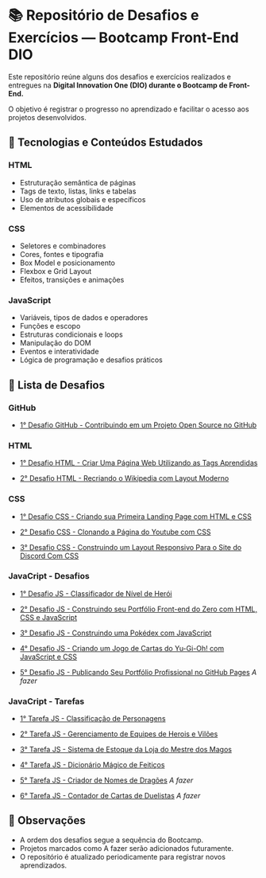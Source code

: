 # 📚 Repositório de Desafios e Exercícios — Bootcamp Front-End DIO

Este repositório reúne alguns dos desafios e exercícios realizados e entregues na **Digital Innovation One (DIO) durante o Bootcamp de Front-End.**

O objetivo é registrar o progresso no aprendizado e facilitar o acesso aos projetos desenvolvidos.

## 🚀 Tecnologias e Conteúdos Estudados

### HTML

- Estruturação semântica de páginas
- Tags de texto, listas, links e tabelas
- Uso de atributos globais e específicos
- Elementos de acessibilidade

### CSS

- Seletores e combinadores
- Cores, fontes e tipografia
- Box Model e posicionamento
- Flexbox e Grid Layout
- Efeitos, transições e animações

### JavaScript

- Variáveis, tipos de dados e operadores
- Funções e escopo
- Estruturas condicionais e loops
- Manipulação do DOM
- Eventos e interatividade
- Lógica de programação e desafios práticos


## 📂 Lista de Desafios

### GitHub

- [1° Desafio GitHub - Contribuindo em um Projeto Open Source no GitHub](https://github.com/EduardaDepetris/dio-lab-open-source)

### HTML

- [1° Desafio HTML - Criar Uma Página Web Utilizando as Tags Aprendidas](https://github.com/EduardaDepetris/Bootcamp_Front-End/blob/main/HTML/Desafios/Pagina.html)

- [2° Desafio HTML - Recriando o Wikipedia com Layout Moderno](https://github.com/EduardaDepetris/Pagina_Wiki)

### CSS

- [1° Desafio CSS - Criando sua Primeira Landing Page com HTML e CSS](https://github.com/EduardaDepetris/Landing_page)

- [2° Desafio CSS - Clonando a Página do Youtube com CSS](https://github.com/EduardaDepetris/Clone_Youtube_Page)

- [3° Desafio CSS - Construindo um Layout Responsivo Para o Site do Discord Com CSS](https://github.com/EduardaDepetris/Clone_Discord_Page)

### JavaCript - Desafios

- [1° Desafio JS - Classificador de Nível de Herói](https://github.com/EduardaDepetris/Bootcamp_Godot/blob/main/Desafios_de_Projeto/Desafio_do_heroi.js)

- [2° Desafio JS - Construindo seu Portfólio Front-end do Zero com HTML, CSS e JavaScript](https://github.com/EduardaDepetris/EduardaDepetris.github.io)

- [3° Desafio JS - Construindo uma Pokédex com JavaScript](https://github.com/EduardaDepetris/Bootcamp_Front-End/tree/main/JS/Desafios/Pokedex)

- [4° Desafio JS - Criando um Jogo de Cartas do Yu-Gi-Oh! com JavaScript e CSS](https://github.com/EduardaDepetris/Jogo-de-Cartas-do-Yu-Gi-Oh)

- [5° Desafio JS - Publicando Seu Portfólio Profissional no GitHub Pages]() *A fazer*

### JavaCript - Tarefas

- [1° Tarefa JS - Classificação de Personagens](https://github.com/EduardaDepetris/Bootcamp_Front-End/blob/main/JS/Exercícios/Classificação_de_Personagens.js)

- [2° Tarefa JS - Gerenciamento de Equipes de Herois e Vilões](https://github.com/EduardaDepetris/Bootcamp_Front-End/blob/main/JS/Exercícios/Gerenciamento_de_Equipes.js)

- [3° Tarefa JS - Sistema de Estoque da Loja do Mestre dos Magos](https://github.com/EduardaDepetris/Bootcamp_Front-End/blob/main/JS/Exercícios/sistema_estoque.js)

- [4° Tarefa JS - Dicionário Mágico de Feitiços](https://github.com/EduardaDepetris/Bootcamp_Front-End/blob/main/JS/Exercícios/dicionario.js)

- [5° Tarefa JS - Criador de Nomes de Dragões]() *A fazer*

- [6° Tarefa JS - Contador de Cartas de Duelistas]() *A fazer*


## 📌 Observações

- A ordem dos desafios segue a sequência do Bootcamp.
- Projetos marcados como A fazer serão adicionados futuramente.
- O repositório é atualizado periodicamente para registrar novos aprendizados.